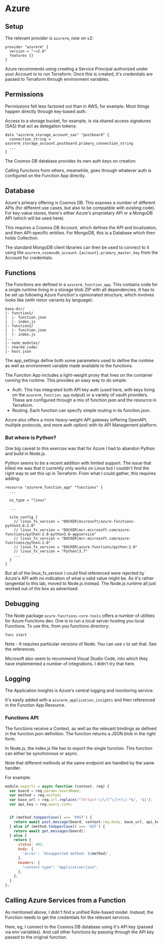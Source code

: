 # Azure

## Setup

The relevant provider is `azurerm`, now on v2:

```hcl-terraform
provider "azurerm" {
  version = "~>2.0"
  features {}
}
```

Azure recommends using creating a Service Principal authorized under your Account to to run Terraform. Once this is
created, it's credentials are passed to Terraform through environment variables.



## Permissions

Permissions felt less factored out than in AWS, for example. Most things happen directly through key-based auth.

Access to a storage bucket, for example, is via shared access signatures (SAS) that act as delegation tokens:

```hcl-terraform
data "azurerm_storage_account_sas" "postboard" {
  connection_string = azurerm_storage_account.postboard.primary_connection_string
  ...
}
```

The Cosmos DB database provides its own auth keys on creation. 

Calling Functions from others, meanwhile, goes through whatever auth is configured on the Function App directly.  



## Database

Azure's primary offering is Cosmos DB. This exposes a number of different APIs (for different use cases, but also to be
compatible with existing code). For key-value stores, there's either Azure's proprietary API or a MongoDB API (which 
will be used here).

This requires a Cosmos DB Account, which defines the API and localization, and then API-specific entities. For MongoDB,
this is a Database which then holds Collection.

The standard MongoDB client libraries can then be used to connect to it using the 
`azurerm_cosmosdb_account.{account}.primary_master_key` from the Account for credentials.



## Functions

The Functions are defined in a `azurerm_function_app`. This contains code for a single runtime living in a storage blob
ZIP with all dependencies. It has to be set up following Azure Function's opinionated structure, which involves looks 
like (with minor variants by language):

```
base-dir/
|- function1/
|  |- function.json
|  |- index.js
|- function2/
|  |- function.json
|  |- index.js
|...
|- node_modules/
|- shared_code/
|- host.json
```

The app_settings define both some parameters used to define the runtime as well as environment variable made available 
to the functions.

The Function App includes a light-weight proxy that lives on the container running the runtime. This provides an easy 
way to do simple:

* Auth. This has integrated both API key auth (used here, with keys living on the `azurerm_function_app` output) or a 
variety of oauth providers. These are configured through a mix of function.json and the resource in Terraform. 
* Routing. Each function can specify simple routing in its function.json. 

Azure also offers a more heavy-weight API gateway (offering OpenAPI, multiple protocols, and more auth option) with its 
API Management platform.



### But where is Python?

One big caveat to this exercise was that for Azure I had to abandon Python and build in Node.js.

Python seems to be a recent addition with limited support. The issue that killed me was that it currently only works on 
Linux but I couldn't find the right way to set this up in Terraform. From what I could gather, this requires adding:

```hcl-terraform
resource "azurerm_function_app" "functions" {
  ...

  os_type = "linux"

  ...

  site_config {
    // linux_fx_version = "DOCKER|microsoft/azure-functions-python3.6:2.0"
    // linux_fx_version = "DOCKER|mcr.microsoft.com/azure-functions/python:2.0-python3.6-appservice"
    // linux_fx_version = "DOCKER|mcr.microsoft.com/azure-functions/python:2.0"
    // linux_fx_version = "DOCKER|azure-functions/python:2.0"
    // linux_fx_version = "Python|3.7"
    ...
  }
}
```

But all of the linux_fx_version I could find referenced were rejected by Azure's API with no indication of what a valid
value might be. As it's rather tangential to this lab, moved to Node.js instead. The Node.js runtime all just worked out
of the box as advertised.



## Debugging

The Node package `azure-functions-core-tools` offers a number of utilities for Azure Functions dev. One is to run a 
local server hosting you local Functions. To use this, from you functions directory:

```shell script
func start
```

Note - It requires particular versions of Node. You can use `n` to set that. See the references. 

Microsoft also seem to recommend Visual Studio Code, into which they have implemented a number of integrations. I 
didn't try that here.



## Logging

The Application Insights is Azure's central logging and monitoring service. 

It's easily added with a `azurerm_application_insights` and then referenced in the Function App Resource.



### Functions API

The functions receive a Context, as well as the relevant bindings as defined in the function.json definition. The 
function returns a JSON blob in the right form.

In Node.js, the index.js file has to export the single function. This function can either be synchronous or async. 

Note that different methods at the same endpoint are handled by the same handler.

For example:

```javascript
module.exports = async function (context, req) {
  var board = req.params.boardName;
  var method = req.method;
  var base_url = req.url.replace(/^(https?:\/\/[^\/]+)\/.*$/, '$1');
  var api_key = req.query.code;


  if (method.toUpperCase() === 'POST') {
    return await post_message(board, context.req.body, base_url, api_key);
  } else if (method.toUpperCase() === 'GET') {
    return await get_messages(board);
  } else {
    return {
      status: 403,
      body: {
        'error': `Unsupported method: ${method}`,
      },
      headers: {
        "content-type": "application/json",
      },
    };
  }
};
```


## Calling Azure Services from a Function

As mentioned above, I didn't find a unified Role-based model. Instead, the Function needs to get the 
credentials for the relevant services.

Here, eg, I connect to the Cosmos DB database using it's API key (passed via env variables). And call other functions by
passing through the API key passed to the original function.
